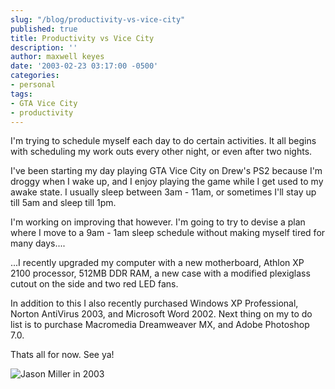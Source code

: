 ```yaml
---
slug: "/blog/productivity-vs-vice-city"
published: true
title: Productivity vs Vice City
description: ''
author: maxwell keyes
date: '2003-02-23 03:17:00 -0500'
categories:
- personal
tags:
- GTA Vice City
- productivity
---
```


I'm trying to schedule myself each day to do certain activities. It all begins
with scheduling my work outs every other night, or even after two nights.

I've been starting my day playing GTA Vice City on Drew's PS2 because I'm droggy
when I wake up, and I enjoy playing the game while I get used to my awake state.
I usually sleep between 3am - 11am, or sometimes I'll stay up till 5am and sleep
till 1pm.

I'm working on improving that however. I'm going to try to devise a plan where I
move to a 9am - 1am sleep schedule without making myself tired for many days....

...I recently upgraded my computer with a new motherboard, Athlon XP 2100
processor, 512MB DDR RAM, a new case with a modified plexiglass cutout on the
side and two red LED fans.

In addition to this I also recently purchased Windows XP Professional, Norton
AntiVirus 2003, and Microsoft Word 2002. Next thing on my to do list is to
purchase Macromedia Dreamweaver MX, and Adobe Photoshop 7.0.

Thats all for now. See ya!

![Jason Miller in 2003](./jason-miller-2003.jpg "Jason Miller in 2003")
